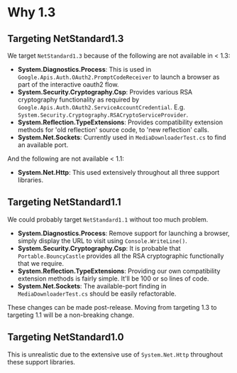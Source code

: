 # Why 1.3

## Targeting NetStandard1.3

We target `NetStandard1.3` because of the following are not available in < 1.3:

* **System.Diagnostics.Process**:
  This is used in `Google.Apis.Auth.OAuth2.PromptCodeReceiver` to launch a
  browser as part of the interactive oauth2 flow.
* **System.Security.Cryptography.Csp**:
  Provides various RSA cryptography functionality as required by `Google.Apis.Auth.OAuth2.ServiceAccountCredential`.
  E.g. `System.Security.Cryptography.RSACryptoServiceProvider`.
* **System.Reflection.TypeExtensions**:
  Provides compatibility extension methods for 'old reflection' source code,
  to 'new reflection' calls.
* **System.Net.Sockets**:
  Currently used in `MediaDownloaderTest.cs` to find an available port.

And the following are not available < 1.1:

* **System.Net.Http**:
  This used extensively throughout all three support libraries.

## Targeting NetStandard1.1

We could probably target `NetStandard1.1` without too much problem.

* **System.Diagnostics.Process**:
  Remove support for launching a browser, simply display the URL to visit using
  `Console.WriteLine()`.
* **System.Security.Cryptography.Csp**:
  It is probable that `Portable.BouncyCastle` provides all the RSA cryptographic
  functionally that we require.
* **System.Reflection.TypeExtensions**:
  Providing our own compatibility extension methods is fairly simple.
  It'll be 100 or so lines of code.
* **System.Net.Sockets**:
  The available-port finding in `MediaDownloaderTest.cs` should be easily
  refactorable.

These changes can be made post-release.
Moving from targeting 1.3 to targeting 1.1 will be a non-breaking change.

## Targeting NetStandard1.0

This is unrealistic due to the extensive use of `System.Net.Http` throughout
these support libraries.